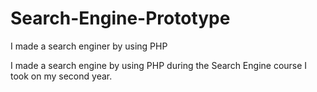 # Search-Engine-Prototype
I made a search enginer by using PHP

I made a search  engine by using PHP during the Search Engine course I took on my second year.
